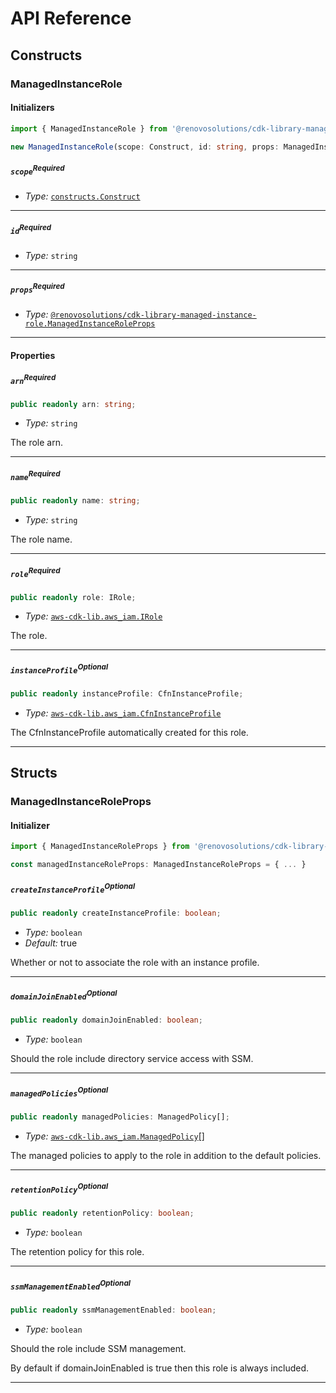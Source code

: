 # API Reference <a name="API Reference"></a>

## Constructs <a name="Constructs"></a>

### ManagedInstanceRole <a name="@renovosolutions/cdk-library-managed-instance-role.ManagedInstanceRole"></a>

#### Initializers <a name="@renovosolutions/cdk-library-managed-instance-role.ManagedInstanceRole.Initializer"></a>

```typescript
import { ManagedInstanceRole } from '@renovosolutions/cdk-library-managed-instance-role'

new ManagedInstanceRole(scope: Construct, id: string, props: ManagedInstanceRoleProps)
```

##### `scope`<sup>Required</sup> <a name="@renovosolutions/cdk-library-managed-instance-role.ManagedInstanceRole.parameter.scope"></a>

- *Type:* [`constructs.Construct`](#constructs.Construct)

---

##### `id`<sup>Required</sup> <a name="@renovosolutions/cdk-library-managed-instance-role.ManagedInstanceRole.parameter.id"></a>

- *Type:* `string`

---

##### `props`<sup>Required</sup> <a name="@renovosolutions/cdk-library-managed-instance-role.ManagedInstanceRole.parameter.props"></a>

- *Type:* [`@renovosolutions/cdk-library-managed-instance-role.ManagedInstanceRoleProps`](#@renovosolutions/cdk-library-managed-instance-role.ManagedInstanceRoleProps)

---



#### Properties <a name="Properties"></a>

##### `arn`<sup>Required</sup> <a name="@renovosolutions/cdk-library-managed-instance-role.ManagedInstanceRole.property.arn"></a>

```typescript
public readonly arn: string;
```

- *Type:* `string`

The role arn.

---

##### `name`<sup>Required</sup> <a name="@renovosolutions/cdk-library-managed-instance-role.ManagedInstanceRole.property.name"></a>

```typescript
public readonly name: string;
```

- *Type:* `string`

The role name.

---

##### `role`<sup>Required</sup> <a name="@renovosolutions/cdk-library-managed-instance-role.ManagedInstanceRole.property.role"></a>

```typescript
public readonly role: IRole;
```

- *Type:* [`aws-cdk-lib.aws_iam.IRole`](#aws-cdk-lib.aws_iam.IRole)

The role.

---

##### `instanceProfile`<sup>Optional</sup> <a name="@renovosolutions/cdk-library-managed-instance-role.ManagedInstanceRole.property.instanceProfile"></a>

```typescript
public readonly instanceProfile: CfnInstanceProfile;
```

- *Type:* [`aws-cdk-lib.aws_iam.CfnInstanceProfile`](#aws-cdk-lib.aws_iam.CfnInstanceProfile)

The CfnInstanceProfile automatically created for this role.

---


## Structs <a name="Structs"></a>

### ManagedInstanceRoleProps <a name="@renovosolutions/cdk-library-managed-instance-role.ManagedInstanceRoleProps"></a>

#### Initializer <a name="[object Object].Initializer"></a>

```typescript
import { ManagedInstanceRoleProps } from '@renovosolutions/cdk-library-managed-instance-role'

const managedInstanceRoleProps: ManagedInstanceRoleProps = { ... }
```

##### `createInstanceProfile`<sup>Optional</sup> <a name="@renovosolutions/cdk-library-managed-instance-role.ManagedInstanceRoleProps.property.createInstanceProfile"></a>

```typescript
public readonly createInstanceProfile: boolean;
```

- *Type:* `boolean`
- *Default:* true

Whether or not to associate the role with an instance profile.

---

##### `domainJoinEnabled`<sup>Optional</sup> <a name="@renovosolutions/cdk-library-managed-instance-role.ManagedInstanceRoleProps.property.domainJoinEnabled"></a>

```typescript
public readonly domainJoinEnabled: boolean;
```

- *Type:* `boolean`

Should the role include directory service access with SSM.

---

##### `managedPolicies`<sup>Optional</sup> <a name="@renovosolutions/cdk-library-managed-instance-role.ManagedInstanceRoleProps.property.managedPolicies"></a>

```typescript
public readonly managedPolicies: ManagedPolicy[];
```

- *Type:* [`aws-cdk-lib.aws_iam.ManagedPolicy`](#aws-cdk-lib.aws_iam.ManagedPolicy)[]

The managed policies to apply to the role in addition to the default policies.

---

##### `retentionPolicy`<sup>Optional</sup> <a name="@renovosolutions/cdk-library-managed-instance-role.ManagedInstanceRoleProps.property.retentionPolicy"></a>

```typescript
public readonly retentionPolicy: boolean;
```

- *Type:* `boolean`

The retention policy for this role.

---

##### `ssmManagementEnabled`<sup>Optional</sup> <a name="@renovosolutions/cdk-library-managed-instance-role.ManagedInstanceRoleProps.property.ssmManagementEnabled"></a>

```typescript
public readonly ssmManagementEnabled: boolean;
```

- *Type:* `boolean`

Should the role include SSM management.

By default if domainJoinEnabled is true then this role is always included.

---



